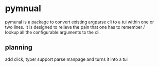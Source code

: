 # pymnual

pymunal is a package to convert existing argparse cli to a tui within one or two lines.
It is designed to relieve the pain that one has to remember / lookup all the configurable arguments to the cli.

## planning

add click, typer support
parse manpage and turns it into a tui
